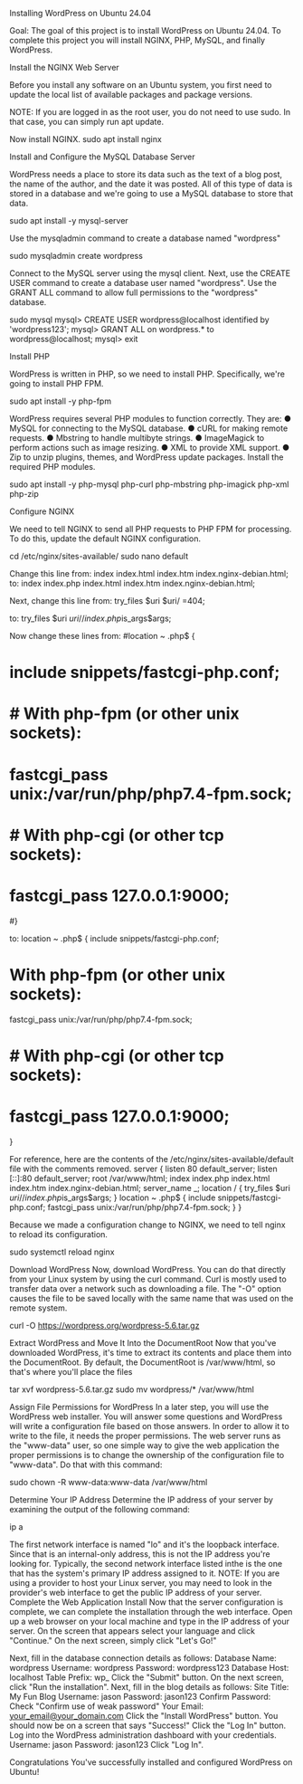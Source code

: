 Installing WordPress on Ubuntu 24.04

Goal:
The goal of this project is to install WordPress on Ubuntu 24.04. To complete this project you will install NGINX, PHP, MySQL, and finally WordPress.

Install the NGINX Web Server

Before you install any software on an Ubuntu system, you first need to update the local list of available packages and package versions.

NOTE: If you are logged in as the root user, you do not need to use sudo. In that case, you can simply run apt update.

Now install NGINX.
sudo apt install nginx

Install and Configure the MySQL Database Server

WordPress needs a place to store its data such as the text of a blog post, the name of the author, and the date it was posted. All of this type of data is stored in a database and we're going to use a
MySQL database to store that data.

sudo apt install -y mysql-server

Use the mysqladmin command to create a database named "wordpress"

sudo mysqladmin create wordpress

Connect to the MySQL server using the mysql client. Next, use the CREATE USER command to
create a database user named "wordpress". Use the GRANT ALL command to allow full
permissions to the "wordpress" database.

sudo mysql
mysql> CREATE USER wordpress@localhost identified by 'wordpress123';
mysql> GRANT ALL on wordpress.* to wordpress@localhost;
mysql> exit

Install PHP

WordPress is written in PHP, so we need to install PHP. Specifically, we're going to install PHP FPM.

sudo apt install -y php-fpm

WordPress requires several PHP modules to function correctly. They are:
● MySQL for connecting to the MySQL database.
● cURL for making remote requests.
● Mbstring to handle multibyte strings.
● ImageMagick to perform actions such as image resizing.
● XML to provide XML support.
● Zip to unzip plugins, themes, and WordPress update packages.
Install the required PHP modules.

sudo apt install -y php-mysql php-curl php-mbstring php-imagick php-xml php-zip

Configure NGINX

We need to tell NGINX to send all PHP requests to PHP FPM for processing. To do this, update the
default NGINX configuration.

cd /etc/nginx/sites-available/
sudo nano default

Change this line from:
index index.html index.htm index.nginx-debian.html;
to:
index index.php index.html index.htm index.nginx-debian.html;

Next, change this line from:
try_files $uri $uri/ =404;

to:
try_files $uri $uri/ /index.php$is_args$args;

Now change these lines from:
#location ~ \.php$ {
# include snippets/fastcgi-php.conf;
#
# # With php-fpm (or other unix sockets):
# fastcgi_pass unix:/var/run/php/php7.4-fpm.sock;
# # With php-cgi (or other tcp sockets):
# fastcgi_pass 127.0.0.1:9000;
#}

to:
location ~ \.php$ {
include snippets/fastcgi-php.conf;
# With php-fpm (or other unix sockets):
fastcgi_pass unix:/var/run/php/php7.4-fpm.sock;
# # With php-cgi (or other tcp sockets):
# fastcgi_pass 127.0.0.1:9000;
}

For reference, here are the contents of the /etc/nginx/sites-available/default file with the
comments removed.
server {
listen 80 default_server;
listen [::]:80 default_server;
root /var/www/html;
index index.php index.html index.htm index.nginx-debian.html;
server_name _;
location / {
try_files $uri $uri/ /index.php$is_args$args;
}
location ~ \.php$ {
include snippets/fastcgi-php.conf;
fastcgi_pass unix:/var/run/php/php7.4-fpm.sock;
}
}

Because we made a configuration change to NGINX, we need to tell nginx to reload its
configuration.

sudo systemctl reload nginx

Download WordPress
Now, download WordPress. You can do that directly from your Linux system by using the
curl command. Curl is mostly used to transfer data over a network such as downloading a file.
The "-O" option causes the file to be saved locally with the same name that was used on the remote
system.

curl -O https://wordpress.org/wordpress-5.6.tar.gz

Extract WordPress and Move It Into the DocumentRoot
Now that you've downloaded WordPress, it's time to extract its contents and place them into the
DocumentRoot. By default, the DocumentRoot is /var/www/html, so that's where you'll place the
files

tar xvf wordpress-5.6.tar.gz
sudo mv wordpress/* /var/www/html

Assign File Permissions for WordPress
In a later step, you will use the WordPress web installer. You will answer some questions and
WordPress will write a configuration file based on those answers. In order to allow it to write to the
file, it needs the proper permissions. The web server runs as the "www-data" user, so one simple
way to give the web application the proper permissions is to change the ownership of the
configuration file to "www-data". Do that with this command:

sudo chown -R www-data:www-data /var/www/html

Determine Your IP Address
Determine the IP address of your server by examining the output of the following command:

ip a

The first network interface is named "lo" and it's the loopback interface. Since that is an internal-only
address, this is not the IP address you're looking for.
Typically, the second network interface listed inthe is the one that has the system's primary IP
address assigned to it.
NOTE: If you are using a provider to host your Linux server, you may need to look in the provider's
web interface to get the public IP address of your server.
Complete the Web Application Install
Now that the server configuration is complete, we can complete the installation through the web
interface. Open up a web browser on your local machine and type in the IP address of your server.
On the screen that appears select your language and click "Continue."
On the next screen, simply click "Let's Go!"

Next, fill in the database connection details as follows:
Database Name: wordpress
Username: wordpress
Password: wordpress123
Database Host: localhost
Table Prefix: wp_
Click the "Submit" button.
On the next screen, click "Run the installation".
Next, fill in the blog details as follows:
Site Title: My Fun Blog
Username: jason
Password: jason123
Confirm Password: Check "Confirm use of weak password"
Your Email: your_email@your_domain.com
Click the "Install WordPress" button.
You should now be on a screen that says "Success!" Click the "Log In" button.
Log into the WordPress administration dashboard with your credentials.
Username: jason
Password: jason123
Click "Log In".

Congratulations
You've successfully installed and configured WordPress on Ubuntu!















